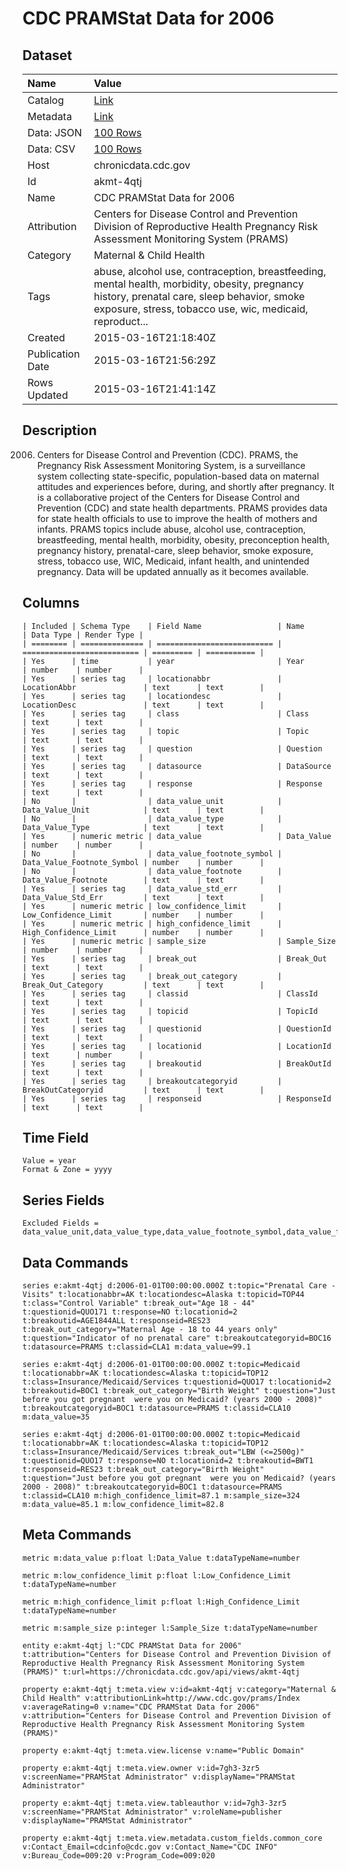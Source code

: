 # CDC PRAMStat Data for 2006

## Dataset

| Name | Value |
| :--- | :---- |
| Catalog | [Link](https://catalog.data.gov/dataset/cdc-pramstat-data-for-2006) |
| Metadata | [Link](https://chronicdata.cdc.gov/api/views/akmt-4qtj) |
| Data: JSON | [100 Rows](https://chronicdata.cdc.gov/api/views/akmt-4qtj/rows.json?max_rows=100) |
| Data: CSV | [100 Rows](https://chronicdata.cdc.gov/api/views/akmt-4qtj/rows.csv?max_rows=100) |
| Host | chronicdata.cdc.gov |
| Id | akmt-4qtj |
| Name | CDC PRAMStat Data for 2006 |
| Attribution | Centers for Disease Control and Prevention Division of Reproductive Health Pregnancy Risk Assessment Monitoring System (PRAMS) |
| Category | Maternal & Child Health |
| Tags | abuse, alcohol use, contraception, breastfeeding, mental health, morbidity, obesity, pregnancy history, prenatal care, sleep behavior, smoke exposure, stress, tobacco use, wic, medicaid, reproduct... |
| Created | 2015-03-16T21:18:40Z |
| Publication Date | 2015-03-16T21:56:29Z |
| Rows Updated | 2015-03-16T21:41:14Z |

## Description

2006. Centers for Disease Control and Prevention (CDC). PRAMS, the Pregnancy Risk Assessment Monitoring System, is a surveillance system collecting state-specific, population-based data on maternal attitudes and experiences before, during, and shortly after pregnancy. It is a collaborative project of the Centers for Disease Control and Prevention (CDC) and state health departments. PRAMS provides data for state health officials to use to improve the health of mothers and infants. PRAMS topics include abuse, alcohol use, contraception, breastfeeding, mental health, morbidity, obesity, preconception health, pregnancy history, prenatal-care, sleep behavior, smoke exposure, stress, tobacco use, WIC, Medicaid, infant health, and unintended pregnancy. Data will be updated annually as it becomes available.

## Columns

```ls
| Included | Schema Type    | Field Name                 | Name                       | Data Type | Render Type |
| ======== | ============== | ========================== | ========================== | ========= | =========== |
| Yes      | time           | year                       | Year                       | number    | number      |
| Yes      | series tag     | locationabbr               | LocationAbbr               | text      | text        |
| Yes      | series tag     | locationdesc               | LocationDesc               | text      | text        |
| Yes      | series tag     | class                      | Class                      | text      | text        |
| Yes      | series tag     | topic                      | Topic                      | text      | text        |
| Yes      | series tag     | question                   | Question                   | text      | text        |
| Yes      | series tag     | datasource                 | DataSource                 | text      | text        |
| Yes      | series tag     | response                   | Response                   | text      | text        |
| No       |                | data_value_unit            | Data_Value_Unit            | text      | text        |
| No       |                | data_value_type            | Data_Value_Type            | text      | text        |
| Yes      | numeric metric | data_value                 | Data_Value                 | number    | number      |
| No       |                | data_value_footnote_symbol | Data_Value_Footnote_Symbol | number    | number      |
| No       |                | data_value_footnote        | Data_Value_Footnote        | text      | text        |
| Yes      | series tag     | data_value_std_err         | Data_Value_Std_Err         | text      | text        |
| Yes      | numeric metric | low_confidence_limit       | Low_Confidence_Limit       | number    | number      |
| Yes      | numeric metric | high_confidence_limit      | High_Confidence_Limit      | number    | number      |
| Yes      | numeric metric | sample_size                | Sample_Size                | number    | number      |
| Yes      | series tag     | break_out                  | Break_Out                  | text      | text        |
| Yes      | series tag     | break_out_category         | Break_Out_Category         | text      | text        |
| Yes      | series tag     | classid                    | ClassId                    | text      | text        |
| Yes      | series tag     | topicid                    | TopicId                    | text      | text        |
| Yes      | series tag     | questionid                 | QuestionId                 | text      | text        |
| Yes      | series tag     | locationid                 | LocationId                 | text      | number      |
| Yes      | series tag     | breakoutid                 | BreakOutId                 | text      | text        |
| Yes      | series tag     | breakoutcategoryid         | BreakOutCategoryid         | text      | text        |
| Yes      | series tag     | responseid                 | ResponseId                 | text      | text        |
```

## Time Field

```ls
Value = year
Format & Zone = yyyy
```

## Series Fields

```ls
Excluded Fields = data_value_unit,data_value_type,data_value_footnote_symbol,data_value_footnote
```

## Data Commands

```ls
series e:akmt-4qtj d:2006-01-01T00:00:00.000Z t:topic="Prenatal Care - Visits" t:locationabbr=AK t:locationdesc=Alaska t:topicid=TOP44 t:class="Control Variable" t:break_out="Age 18 - 44" t:questionid=QUO171 t:response=NO t:locationid=2 t:breakoutid=AGE1844ALL t:responseid=RES23 t:break_out_category="Maternal Age - 18 to 44 years only" t:question="Indicator of no prenatal care" t:breakoutcategoryid=BOC16 t:datasource=PRAMS t:classid=CLA1 m:data_value=99.1

series e:akmt-4qtj d:2006-01-01T00:00:00.000Z t:topic=Medicaid t:locationabbr=AK t:locationdesc=Alaska t:topicid=TOP12 t:class=Insurance/Medicaid/Services t:questionid=QUO17 t:locationid=2 t:breakoutid=BOC1 t:break_out_category="Birth Weight" t:question="Just before you got pregnant  were you on Medicaid? (years 2000 - 2008)" t:breakoutcategoryid=BOC1 t:datasource=PRAMS t:classid=CLA10 m:data_value=35

series e:akmt-4qtj d:2006-01-01T00:00:00.000Z t:topic=Medicaid t:locationabbr=AK t:locationdesc=Alaska t:topicid=TOP12 t:class=Insurance/Medicaid/Services t:break_out="LBW (<=2500g)" t:questionid=QUO17 t:response=NO t:locationid=2 t:breakoutid=BWT1 t:responseid=RES23 t:break_out_category="Birth Weight" t:question="Just before you got pregnant  were you on Medicaid? (years 2000 - 2008)" t:breakoutcategoryid=BOC1 t:datasource=PRAMS t:classid=CLA10 m:high_confidence_limit=87.1 m:sample_size=324 m:data_value=85.1 m:low_confidence_limit=82.8
```

## Meta Commands

```ls
metric m:data_value p:float l:Data_Value t:dataTypeName=number

metric m:low_confidence_limit p:float l:Low_Confidence_Limit t:dataTypeName=number

metric m:high_confidence_limit p:float l:High_Confidence_Limit t:dataTypeName=number

metric m:sample_size p:integer l:Sample_Size t:dataTypeName=number

entity e:akmt-4qtj l:"CDC PRAMStat Data for 2006" t:attribution="Centers for Disease Control and Prevention Division of Reproductive Health Pregnancy Risk Assessment Monitoring System (PRAMS)" t:url=https://chronicdata.cdc.gov/api/views/akmt-4qtj

property e:akmt-4qtj t:meta.view v:id=akmt-4qtj v:category="Maternal & Child Health" v:attributionLink=http://www.cdc.gov/prams/Index v:averageRating=0 v:name="CDC PRAMStat Data for 2006" v:attribution="Centers for Disease Control and Prevention Division of Reproductive Health Pregnancy Risk Assessment Monitoring System (PRAMS)"

property e:akmt-4qtj t:meta.view.license v:name="Public Domain"

property e:akmt-4qtj t:meta.view.owner v:id=7gh3-3zr5 v:screenName="PRAMStat Administrator" v:displayName="PRAMStat Administrator"

property e:akmt-4qtj t:meta.view.tableauthor v:id=7gh3-3zr5 v:screenName="PRAMStat Administrator" v:roleName=publisher v:displayName="PRAMStat Administrator"

property e:akmt-4qtj t:meta.view.metadata.custom_fields.common_core v:Contact_Email=cdcinfo@cdc.gov v:Contact_Name="CDC INFO" v:Bureau_Code=009:20 v:Program_Code=009:020
```